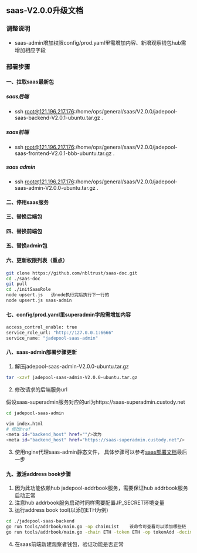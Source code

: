 ## saas-V2.0.0升级文档
### 调整说明
- saas-admin增加权限config/prod.yaml里需增加内容、新增观察钱包hub需增加相应字段
### 部署步骤
#### 一、拉取saas最新包
##### saas后端
- ssh root@121.196.217.176:/home/ops/general/saas/V2.0.0/jadepool-saas-backend-V2.0.1-ubuntu.tar.gz .
##### saas前端
- ssh root@121.196.217.176:/home/ops/general/saas/V2.0.0/jadepool-saas-frontend-V2.0.1-bbb-ubuntu.tar.gz .
##### saas admin
- ssh root@121.196.217.176:/home/ops/general/saas/V2.0.0/jadepool-saas-admin-V2.0.0-ubuntu.tar.gz .
#### 二、停用saas服务
#### 三、替换后端包
#### 四、替换前端包
#### 五、替换admin包
#### 六、更新权限列表（重点）
```bash
git clone https://github.com/nbltrust/saas-doc.git
cd ./saas-doc
git pull
cd ./initSaasRole
node upsert.js   该node执行完后执行下一行的
node upsert.js saas-admin

```
#### 七、config/prod.yaml里superadmin字段需增加内容
```bash
access_control_enable: true
service_role_url: "http://127.0.0.1:6666"
service_name: "jadepool-saas-admin"
```
#### 八、saas-admin部署步骤更新
1. 解压jadepool-saas-admin-V2.0.0-ubuntu.tar.gz
```bash
tar -xzvf jadepool-saas-admin-V2.0.0-ubuntu.tar.gz
```
2. 修改请求的后端服务url

假设saas-superadmin服务对应的url为https://saas-superadmin.custody.net
```bash
cd jadepool-saas-admin

vim index.html
# 修改href
<meta id="backend_host" href=""/>改为
<meta id="backend_host" href="https://saas-superadmin.custody.net"/>
```

3. 使用nginx代理saas-admin静态文件， 具体步骤可以参考[saas部署文档](https://github.com/nbltrust/saas-doc/blob/master/Chinese/saas%E9%83%A8%E7%BD%B2%E6%96%87%E6%A1%A3.md)最后一步

#### 九、激活address book步骤
1. 因为此功能依赖hub jadepool-addrbook服务，需要保证hub addrbook服务启动正常
2. 注意hub addrbook服务启动时同样需要配置JP_SECRET环境变量
3. 运行address book tool(以添加ETH为例)
```bash
cd ./jadepool-saas-backend
go run tools/addrbook/main.go -op chainList    该命令可查看可以添加哪些链
go run tools/addrbook/main.go -chain ETH -token ETH -op tokenAdd -decimal 18      该命令添加具体的链
```
4. 在saas前端新建观察者钱包，验证功能是否正常
